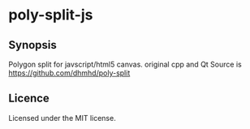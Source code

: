 # poly-split-js
## Synopsis
Polygon split for javscript/html5 canvas.
original cpp and Qt Source is https://github.com/dhmhd/poly-split

## Licence
Licensed under the MIT license.
